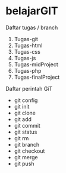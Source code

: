 # belajarGIT
Daftar tugas / branch
1. Tugas-git
2. Tugas-html
3. Tugas-css
4. Tugas-js
5. Tugas-midProject
6. Tugas-php
7. Tugas-finalProject

Daftar perintah GiT
- git config
- git init
- git clone
- git add
- git commit
- git status
- git rm
- git branch
- git checkout
- git merge
- git push
